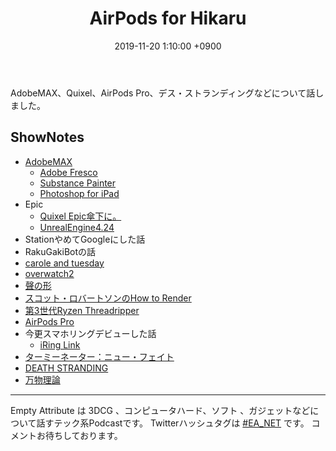 ﻿---
actor_ids:
  - kou
  - hikaru
audio_file_path: /audio/18.mp3
audio_file_size: 61
date: 2019-11-20 1:10:00 +0900
description: AdobeMAX、Quixel、AirPods Pro、デス・ストランディングなどについて話しました。
duration: "135:03"
layout: article
title: 18. AirPods for Hikaru
---

AdobeMAX、Quixel、AirPods Pro、デス・ストランディングなどについて話しました。

## ShowNotes

- [AdobeMAX](https://blogs.adobe.com/japan/cc-general-creativecloud-max-2019-update-list/)
    - [Adobe Fresco](https://blogs.adobe.com/japan/cc-design-adobe-fresco-is-at-max-again-on-windows/)
    - [Substance Painter](https://blogs.adobe.com/japan/cc-design-create-realistic-3d-designs-with-substance-the-texturing-suite/)
    - [Photoshop for iPad](https://blogs.adobe.com/japan/cc-general-creativecloud-max-2019-update-list/)
- Epic
    - [Quixel Epic傘下に。](https://www.unrealengine.com/ja/blog/unreal-engine-4-24-to-ship-with-free-quixel-megascans-unreal-studio-features-and-more)
    - [UnrealEngine4.24](https://www.unrealengine.com/ja/blog/unreal-engine-4-24-preview-1-now-available?lang=ja)
- StationやめてGoogleにした話 
- RakuGakiBotの話
- [carole and tuesday](http://caroleandtuesday.com/?lang=ja)
- [overwatch2](https://www.negitaku.org/news/n-23703)
- [聲の形](http://koenokatachi-movie.com/)
- [スコット・ロバートソンのHow to Render](https://www.amazon.co.jp/%E3%82%B9%E3%82%B3%E3%83%83%E3%83%88%E3%83%BB%E3%83%AD%E3%83%90%E3%83%BC%E3%83%88%E3%82%BD%E3%83%B3%E3%81%AEHow-Render-%EF%BC%9A-%E3%82%A2%E3%82%A4%E3%83%87%E3%82%A2%E3%82%92%E6%98%8E%E7%A2%BA%E3%81%AB%E4%BC%9D%E3%81%88%E3%82%8B-%E5%85%89%E3%81%A8%E5%BD%B1%E3%80%81%E5%8F%8D%E5%B0%84%E3%81%AE%E6%8F%8F%E3%81%8D%E6%96%B9-%E3%82%B9%E3%82%B3%E3%83%83%E3%83%88%E3%83%BB%E3%83%AD%E3%83%90%E3%83%BC%E3%83%88%E3%82%BD%E3%83%B3/dp/4862462790/ref=asc_df_4862462790/?tag=jpgo-22&linkCode=df0&hvadid=286346081669&hvpos=1o1&hvnetw=g&hvrand=11899623586824718765&hvpone=&hvptwo=&hvqmt=&hvdev=c&hvdvcmdl=&hvlocint=&hvlocphy=1009233&hvtargid=pla-524611725539&psc=1&th=1&psc=1)
- [第3世代Ryzen Threadripper](https://www.amd.com/en/press-releases/2019-11-07-amd-introduces-world-s-fastest-high-end-desktop-processors-3rd-gen-ryzen)
- [AirPods Pro](https://www.apple.com/jp/airpods-pro/)
- 今更スマホリングデビューした話
    - [iRing Link](https://www.yodobashi.com/product/100000001003911512/?gad1=&gad2=g&gad3=&gad4=56278881131&gad5=15043612213333312363&gad6=1o3&gclid=EAIaIQobChMI5Nzy69XF5QIVGXZgCh1Zjgw_EAYYAyABEgJEofD_BwE&xfr=pla)
- [ターミーネーター：ニュー・フェイト](http://www.foxmovies-jp.com/terminator/index.html)
- [DEATH STRANDING](https://www.playstation.com/ja-jp/games/death-stranding-ps4/)
- [万物理論](https://www.amazon.co.jp/dp/4488711022)

---

Empty Attribute は 3DCG 、コンピュータハード、ソフト 、ガジェットなどについて話すテック系Podcastです。
Twitterハッシュタグは [#EA_NET](https://twitter.com/intent/tweet?hashtags=EA_Net) です。
コメントお待ちしております。